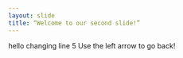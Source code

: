 ```yaml
---
layout: slide
title: “Welcome to our second slide!”
---
```

hello changing line 5
Use the left arrow to go back!
